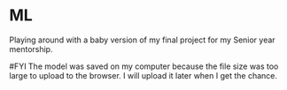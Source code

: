 # ML
Playing around with a baby version of my final project for my Senior year mentorship.

#FYI
The model was saved on my computer because the file size was too large to upload to the browser. I will upload it later when I get the chance.
